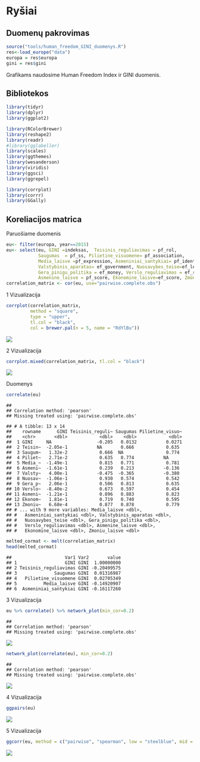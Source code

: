 Ryšiai
================

Duomenų pakrovimas
------------------

``` r
source("tools/human_freedom_GINI_duomenys.R")
res<-load_europe("data")
europa = res$europa
gini = res$gini
```

Grafikams naudosime Human Freedom Index ir GINI duomenis.

Bibliotekos
-----------

``` r
library(tidyr)
library(dplyr)
library(ggplot2)

library(RColorBrewer)
library(reshape2)
library(readr)
#library(gglabeller)
library(scales)
library(ggthemes)
library(wesanderson)
library(viridis)
library(ggsci)
library(ggrepel)

library(corrplot)
library(corrr)
library(GGally)
```

Koreliacijos matrica
--------------------

Paruošiame duomenis

``` r
eu<- filter(europa, year==2015)
eu<- select(eu, GINI =indeksas,  Teisinis_reguliavimas = pf_rol,
            Saugumas  = pf_ss, Pilietine_visuomene= pf_association,
            Media_laisve =pf_expression, Asmeniniai_santykiai= pf_identity,
            Valstybinis_aparatas= ef_government, Nuosavybes_teise=ef_legal,
            Gera_pinigu_politika = ef_money, Verslo_reguliavimas = ef_regulation,
            Asmenine_laisve = pf_score, Ekonomine_laisve=ef_score, Zmoniu_laisve=hf_score)
correlation_matrix <- cor(eu, use="pairwise.complete.obs")
```

1 Vizualizacija

``` r
corrplot(correlation_matrix,
         method = "square",
         type = "upper",
         tl.col = "black",
         col = brewer.pal(n = 5, name = "RdYlBu"))
```

![](links_files/figure-markdown_github/unnamed-chunk-4-1.png)

2 Vizualizacija

``` r
corrplot.mixed(correlation_matrix, tl.col = "black")
```

![](links_files/figure-markdown_github/unnamed-chunk-5-1.png)

Duomenys

``` r
correlate(eu)
```

    ## 
    ## Correlation method: 'pearson'
    ## Missing treated using: 'pairwise.complete.obs'

    ## # A tibble: 13 x 14
    ##    rowname      GINI Teisinis_reguli~ Saugumas Pilietine_visuo~
    ##    <chr>       <dbl>            <dbl>    <dbl>            <dbl>
    ##  1 GINI     NA                 -0.205   0.0132           0.0271
    ##  2 Teisin~  -2.05e-1           NA       0.666            0.635 
    ##  3 Saugum~   1.32e-2            0.666  NA                0.774 
    ##  4 Piliet~   2.71e-2            0.635   0.774           NA     
    ##  5 Media_~  -1.49e-1            0.815   0.771            0.781 
    ##  6 Asmeni~  -1.61e-1            0.239   0.213           -0.136 
    ##  7 Valsty~   4.00e-1           -0.475  -0.365           -0.380 
    ##  8 Nuosav~  -1.06e-1            0.930   0.574            0.542 
    ##  9 Gera_p~   2.06e-1            0.506   0.813            0.635 
    ## 10 Verslo~  -8.40e-2            0.673   0.597            0.454 
    ## 11 Asmeni~  -1.21e-1            0.896   0.883            0.823 
    ## 12 Ekonom~   1.81e-1            0.719   0.740            0.595 
    ## 13 Zmoniu~   6.68e-4            0.877   0.878            0.779 
    ## # ... with 9 more variables: Media_laisve <dbl>,
    ## #   Asmeniniai_santykiai <dbl>, Valstybinis_aparatas <dbl>,
    ## #   Nuosavybes_teise <dbl>, Gera_pinigu_politika <dbl>,
    ## #   Verslo_reguliavimas <dbl>, Asmenine_laisve <dbl>,
    ## #   Ekonomine_laisve <dbl>, Zmoniu_laisve <dbl>

``` r
melted_cormat <- melt(correlation_matrix)
head(melted_cormat)
```

    ##                    Var1 Var2       value
    ## 1                  GINI GINI  1.00000000
    ## 2 Teisinis_reguliavimas GINI -0.20499575
    ## 3              Saugumas GINI  0.01316987
    ## 4   Pilietine_visuomene GINI  0.02705349
    ## 5          Media_laisve GINI -0.14920907
    ## 6  Asmeniniai_santykiai GINI -0.16117260

3 Vizualizacija

``` r
eu %>% correlate() %>% network_plot(min_cor=0.2)
```

    ## 
    ## Correlation method: 'pearson'
    ## Missing treated using: 'pairwise.complete.obs'

![](links_files/figure-markdown_github/unnamed-chunk-7-1.png)

``` r
network_plot(correlate(eu), min_cor=0.2)
```

    ## 
    ## Correlation method: 'pearson'
    ## Missing treated using: 'pairwise.complete.obs'

![](links_files/figure-markdown_github/unnamed-chunk-7-2.png)

4 Vizualizacija

``` r
ggpairs(eu)
```

![](links_files/figure-markdown_github/unnamed-chunk-8-1.png)

5 Vizualizacija

``` r
ggcorr(eu, method = c("pairwise", "spearman", low = "steelblue", mid = "white", high = "darkred"))
```

![](links_files/figure-markdown_github/unnamed-chunk-9-1.png)
